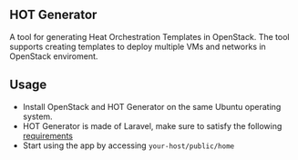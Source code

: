 ## HOT Generator

A tool for generating Heat Orchestration Templates in OpenStack. The tool supports creating templates to deploy multiple VMs and networks in OpenStack enviroment.

## Usage

- Install OpenStack and HOT Generator on the same Ubuntu operating system.
- HOT Generator is made of Laravel, make sure to satisfy the following [requirements](https://laravel.com/docs/5.5/installation)
- Start using the app by accessing `your-host/public/home`
